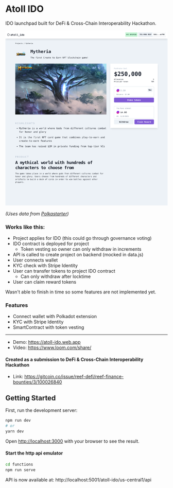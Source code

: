 # Atoll IDO

IDO launchpad built for DeFi & Cross-Chain Interoperability Hackathon.

![](screenshot2.png)

_(Uses data from [Polkastarter](https://polkastarter.com/))_

### Works like this:

- Project applies for IDO (this could go through governance voting)
- IDO contract is deployed for project
  - Token vesting so owner can only withdraw in increments
- API is called to create project on backend (mocked in data.js)
- User connects wallet
- KYC check with Stripe Identity
- User can transfer tokens to project IDO contract
  - Can only withdraw after locktime
- User can claim reward tokens

Wasn't able to finish in time so some features are not implemented yet.

### Features

- Connect wallet with Polkadot extension
- KYC with Stripe Identity
- SmartContract with token vesting

---

- Demo: https://atoll-ido.web.app
- Video: https://www.loom.com/share/

#### Created as a submission to DeFi & Cross-Chain Interoperability Hackathon

- Link:
  https://gitcoin.co/issue/reef-defi/reef-finance-bounties/3/100026840

## Getting Started

First, run the development server:

```bash
npm run dev
# or
yarn dev
```

Open [http://localhost:3000](http://localhost:3000) with your browser to see the result.

#### Start the http api emulator

```bash
cd functions
npm run serve
```

API is now available at: http://localhost:5001/atoll-ido/us-central1/api

